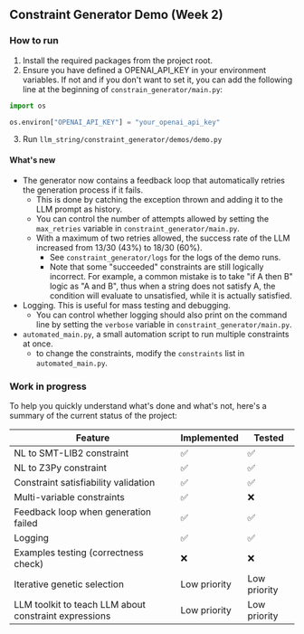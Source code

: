 ## Constraint Generator Demo (Week 2)

### How to run
1. Install the required packages from the project root.
2. Ensure you have defined a OPENAI_API_KEY in your environment variables. If not and if you don't want to set it, you can add the following line at the beginning of `constrain_generator/main.py`:
```python
import os

os.environ["OPENAI_API_KEY"] = "your_openai_api_key"
```
3. Run `llm_string/constraint_generator/demos/demo.py`

#### What's new

- The generator now contains a feedback loop that automatically retries the generation process if it fails.
  - This is done by catching the exception thrown and adding it to the LLM prompt as history.
  - You can control the number of attempts allowed by setting the `max_retries` variable in `constraint_generator/main.py`.
  - With a maximum of two retries allowed, the success rate of the LLM increased from 13/30 (43%) to 18/30 (60%).
    - See `constraint_generator/logs` for the logs of the demo runs. 
    - Note that some "succeeded" constraints are still logically incorrect. For example, a common mistake is to take "if A then B" logic as "A and B", thus when a string does not satisfy A, the condition will evaluate to unsatisfied, while it is actually satisfied.
- Logging. This is useful for mass testing and debugging.
  - You can control whether logging should also print on the command line by setting the `verbose` variable in `constraint_generator/main.py`.
- `automated_main.py`, a small automation script to run multiple constraints at once.
  - to change the constraints, modify the `constraints` list in `automated_main.py`.




### Work in progress

To help you quickly understand what's done and what's not, here's a summary of the current status of the project:

| Feature                                               | Implemented  | Tested       |
|-------------------------------------------------------|--------------|--------------|
| NL to SMT-LIB2 constraint                             | ✅            | ✅            |
| NL to Z3Py constraint                                 | ✅            | ✅            |
| Constraint satisfiability validation                  | ✅            | ✅            |
| Multi-variable constraints                            | ✅            | ❌            |
| Feedback loop when generation failed                  | ✅            | ✅            |
| Logging                                               | ✅            | ✅            |
| Examples testing (correctness check)                  | ❌            | ❌            |
| Iterative genetic selection                           | Low priority | Low priority |
| LLM toolkit to teach LLM about constraint expressions | Low priority | Low priority |